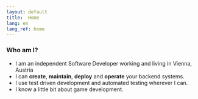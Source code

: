 ```yaml
---
layout: default
title:  Home
lang: en
lang_ref: home
---
```

### Who am I?
- I am an independent Software Developer working and living in Vienna, Austria
- I can **create**, **maintain**, **deploy** and **operate** your backend systems.
- I use test driven development and automated testing wherever I can.
- I know a little bit about game development.

<!-- ## What makes me tick
- A manifesto of sorts
- People who inspire me
- Books that inspire me
- Games that inspire me -->
